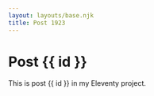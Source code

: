 ```yaml
---
layout: layouts/base.njk
title: Post 1923
---
```


# Post {{ id }}

This is post {{ id }} in my Eleventy project.
